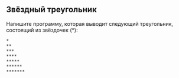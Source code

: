 ## Звёздный треугольник

Напишите программу, которая выводит следующий треугольник, состоящий из звёздочек (*):

    *
    **
    ***
    ****
    *****
    ******
    *******